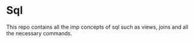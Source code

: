 # Sql
This repo contains all the imp concepts of sql such as views, joins and all the necessary commands.
